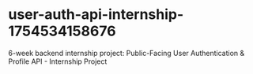# user-auth-api-internship-1754534158676
6-week backend internship project: Public-Facing User Authentication &amp; Profile API - Internship Project
